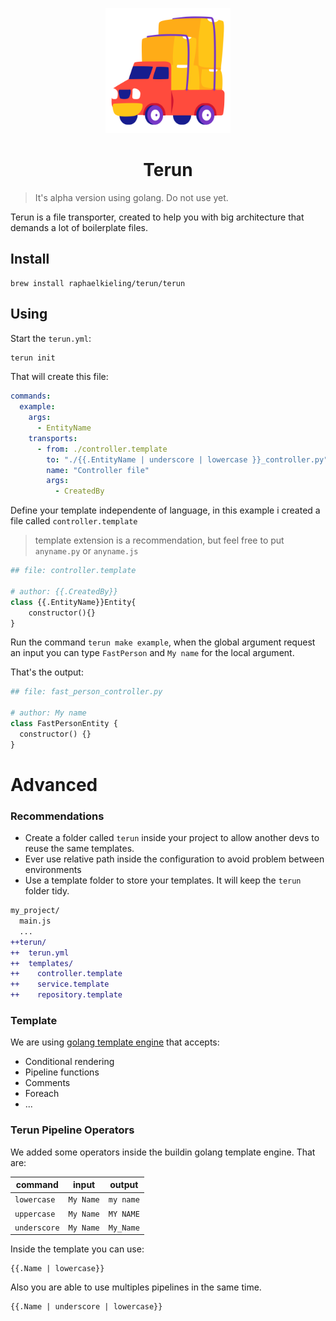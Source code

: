 <p align="center">
  <img width="200px" src="./logo_primary.png">
</p>
<h1 align="center">Terun</h1>

> It's alpha version using golang. Do not use yet.

Terun is a file transporter, created to help you with big architecture that demands a lot of boilerplate files.

## Install

```
brew install raphaelkieling/terun/terun
```

## Using

Start the `terun.yml`:

```sh
terun init
```

That will create this file:

```yml
commands:
  example:
    args:
      - EntityName
    transports:
      - from: ./controller.template
        to: "./{{.EntityName | underscore | lowercase }}_controller.py"
        name: "Controller file"
        args:
          - CreatedBy
```

Define your template independente of language, in this example i created a file called `controller.template`

> template extension is a recommendation, but feel free to put `anyname.py` or `anyname.js`

```py
## file: controller.template

# author: {{.CreatedBy}}
class {{.EntityName}}Entity{
    constructor(){}
}
```

Run the command `terun make example`, when the global argument request an input you can type `FastPerson` and `My name` for the local argument.

That's the output:

```py
## file: fast_person_controller.py

# author: My name
class FastPersonEntity {
  constructor() {}
}
```

# Advanced

### Recommendations

- Create a folder called `terun` inside your project to allow another devs to reuse the same templates.
- Ever use relative path inside the configuration to avoid problem between environments
- Use a template folder to store your templates. It will keep the `terun` folder tidy.

```diff
my_project/
  main.js
  ...
++terun/
++  terun.yml
++  templates/
++    controller.template
++    service.template
++    repository.template
```

### Template

We are using [golang template engine](https://pkg.go.dev/text/template) that accepts:
- Conditional rendering
- Pipeline functions
- Comments
- Foreach
- ...

### Terun Pipeline Operators

We added some operators inside the buildin golang template engine. That are:

| command      | input     | output    |
| ------------ | --------- | --------- |
| `lowercase`  | `My Name` | `my name` |
| `uppercase`  | `My Name` | `MY NAME` |
| `underscore` | `My Name` | `My_Name` |

Inside the template you can use:

```
{{.Name | lowercase}}
```

Also you are able to use multiples pipelines in the same time.

```
{{.Name | underscore | lowercase}}
```
